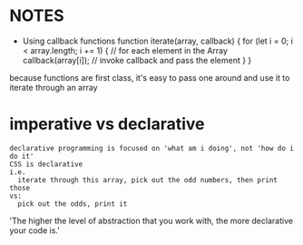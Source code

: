 # NOTES

  - Using callback functions 
    function iterate(array, callback) {
      for (let i = 0; i < array.length; i += 1) { // for each element in the Array
        callback(array[i]);                       // invoke callback and pass the element
      }
    }

  because functions are first class, it's easy to pass one around and use it to iterate through an array

  # imperative vs declarative

    declarative programming is focused on 'what am i doing', not 'how do i do it'
    CSS is declarative
    i.e.
      iterate through this array, pick out the odd numbers, then print those
    vs:
      pick out the odds, print it

  'The higher the level of abstraction that you work with, the more declarative your code is.'